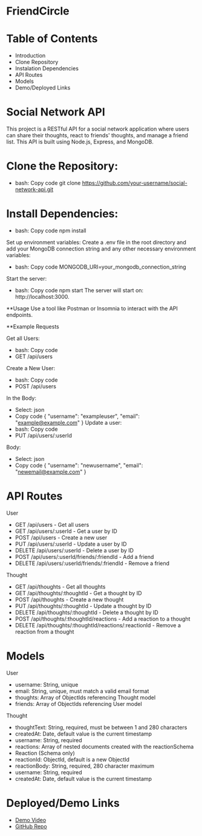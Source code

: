 # FriendCircle

# Table of Contents
* Introduction
* Clone Repository
* Instalation Dependencies
* API Routes
* Models
* Demo/Deployed Links

# Social Network API
This project is a RESTful API for a social network application where users can share their thoughts, react to friends' thoughts, and manage a friend list. This API is built using Node.js, Express, and MongoDB.

# Clone the Repository:
* bash: Copy code
git clone https://github.com/your-username/social-network-api.git

# Install Dependencies:
* bash: Copy code
npm install

Set up environment variables:
Create a .env file in the root directory and add your MongoDB connection string and any other necessary environment variables:

* bash: Copy code
MONGODB_URI=your_mongodb_connection_string

Start the server:
* bash: Copy code
npm start
The server will start on: http://localhost:3000.

**Usage
Use a tool like Postman or Insomnia to interact with the API endpoints.

**Example Requests

Get all Users:
* bash: Copy code
* GET /api/users

Create a New User:
* bash: Copy code
* POST /api/users

In the Body:
* Select: json
* Copy code
{
    "username": "exampleuser",
    "email": "example@example.com"
}
Update a user:
* bash: Copy code
* PUT /api/users/:userId

Body:
* Select: json
* Copy code
{
    "username": "newusername",
    "email": "newemail@example.com"
}

# API Routes
User
* GET /api/users - Get all users
* GET /api/users/:userId - Get a user by ID
* POST /api/users - Create a new user
* PUT /api/users/:userId - Update a user by ID
* DELETE /api/users/:userId - Delete a user by ID
* POST /api/users/:userId/friends/:friendId - Add a friend
* DELETE /api/users/:userId/friends/:friendId - Remove a friend

Thought
* GET /api/thoughts - Get all thoughts
* GET /api/thoughts/:thoughtId - Get a thought by ID
* POST /api/thoughts - Create a new thought
* PUT /api/thoughts/:thoughtId - Update a thought by ID
* DELETE /api/thoughts/:thoughtId - Delete a thought by ID
* POST /api/thoughts/:thoughtId/reactions - Add a reaction to a thought
* DELETE /api/thoughts/:thoughtId/reactions/:reactionId - Remove a reaction from a thought

# Models
User
* username: String, unique
* email: String, unique, must match a valid email format
* thoughts: Array of ObjectIds referencing Thought model
* friends: Array of ObjectIds referencing User model

Thought
* thoughtText: String, required, must be between 1 and 280 characters
* createdAt: Date, default value is the current timestamp
* username: String, required
* reactions: Array of nested documents created with the reactionSchema
* Reaction (Schema only)
* reactionId: ObjectId, default is a new ObjectId
* reactionBody: String, required, 280 character maximum
* username: String, required
* createdAt: Date, default value is the current timestamp

# Deployed/Demo Links
* [Demo Video](https://drive.google.com/file/d/1gMGkH70X2ZtVnX42GzOIvak4rG-XT3LF/view?usp=drive_link)
* [GitHub Repo](https://github.com/Faiza-Haque/FriendCircle)
